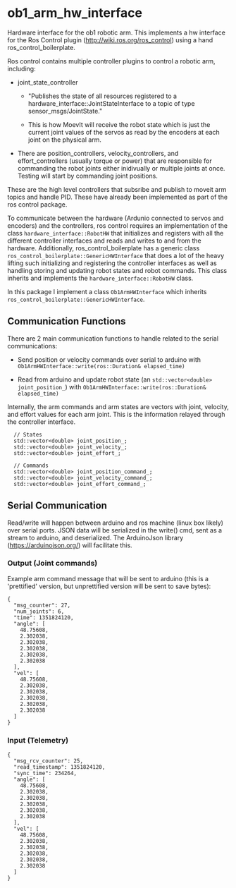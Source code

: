 # ob1_arm_hw_interface

Hardware interface for the ob1 robotic arm. This implements a hw interface for the Ros Control plugin (http://wiki.ros.org/ros_control) using a hand ros_control_boilerplate.  

Ros control contains multiple controller plugins to control a robotic arm, including:
* joint_state_controller
    * "Publishes the state of all resources registered to a hardware_interface::JointStateInterface to a topic of type sensor_msgs/JointState."
    
    * This is how MoevIt will receive the robot state which is just the current joint values of the servos as read by the encoders at each joint on the physical arm.

* There are position_controllers, velocity_controllers, and effort_controllers (usually torque or power) that are responsible for commanding the robot joints either inidivually or multiple joints at once. Testing will start by commanding joint positions.

These are the high level controllers that subsribe and publish to moveit arm topics and handle PID. These have already been implemented as part of the ros control package.

To communicate between the hardware (Ardunio connected to servos and encoders) and the controllers, ros control requires an implementation of the class `hardware_interface::RobotHW` that initializes and registers with all the different controller interfaces and reads and writes to and from the hardware. Additionally, ros_control_boilerplate has a generic class `ros_control_boilerplate::GenericHWInterface` that does a lot of the heavy lifting such initializing and registering the controller interfaces as well as handling storing and updating robot states and robot commands. This class inherits and implements the `hardware_interface::RobotHW` class.

In this package I implement a class `Ob1ArmHWInterface` which inherits `ros_control_boilerplate::GenericHWInterface`. 

## Communication Functions

There are 2 main communication functions to handle related to the serial communications:

* Send position or velocity commands over serial to arduino with `Ob1ArmHWInterface::write(ros::Duration& elapsed_time)`

* Read from arduino and update robot state (an `std::vector<double> joint_position_`) with `Ob1ArmHWInterface::write(ros::Duration& elapsed_time)`

Internally, the arm commands and arm states are vectors with joint, velocity, and effort values for each arm joint. This is the information relayed through the controller interface. 

```
  // States
  std::vector<double> joint_position_;
  std::vector<double> joint_velocity_;
  std::vector<double> joint_effort_;

  // Commands
  std::vector<double> joint_position_command_;
  std::vector<double> joint_velocity_command_;
  std::vector<double> joint_effort_command_;
```

## Serial Communication

Read/write will happen between arduino and ros machine (linux box likely) over serial ports. JSON data will be serialized in the write() cmd, sent as a stream to arduino, and deserialized. The ArduinoJson library (https://arduinojson.org/) will facilitate this.

### Output (Joint commands)

Example arm command message that will be sent to arduino (this is a 'prettified' version, but unprettified version will be sent to save bytes):

```
{
  "msg_counter": 27,
  "num_joints": 6,
  "time": 1351824120,
  "angle": [
    48.75608,
    2.302038,
    2.302038,
    2.302038,
    2.302038,
    2.302038
  ],
  "vel": [
    48.75608,
    2.302038,
    2.302038,
    2.302038,
    2.302038,
    2.302038
  ]
}
```

### Input (Telemetry)

```
{
  "msg_rcv_counter": 25,
  "read_timestamp": 1351824120,
  "sync_time": 234264,
  "angle": [
    48.75608,
    2.302038,
    2.302038,
    2.302038,
    2.302038,
    2.302038
  ],
  "vel": [
    48.75608,
    2.302038,
    2.302038,
    2.302038,
    2.302038,
    2.302038
  ]
}



